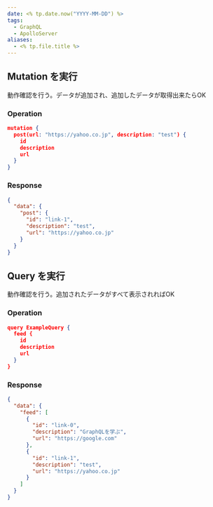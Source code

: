 ```yaml
---
date: <% tp.date.now("YYYY-MM-DD") %>
tags:
  - GraphQL
  - ApolloServer
aliases:
  - <% tp.file.title %>
---
```

## Mutation を実行

動作確認を行う。データが追加され、追加したデータが取得出来たらOK
### Operation

```json
mutation {
  post(url: "https://yahoo.co.jp", description: "test") {
    id
    description
    url
  }
}
```

### Response

```json
{
  "data": {
    "post": {
      "id": "link-1",
      "description": "test",
      "url": "https://yahoo.co.jp"
    }
  }
}
```

## Query を実行

動作確認を行う。追加されたデータがすべて表示されればOK

### Operation

```json
query ExampleQuery {
  feed {
    id
    description
    url
  }
}
```

### Response

```json
{
  "data": {
    "feed": [
      {
        "id": "link-0",
        "description": "GraphQLを学ぶ",
        "url": "https://google.com"
      },
      {
        "id": "link-1",
        "description": "test",
        "url": "https://yahoo.co.jp"
      }
    ]
  }
}
```